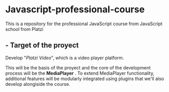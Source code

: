 # Javascript-professional-course
This is a repository for the professional JavaScript course from JavaScript school from Platzi


## - Target of the proyect
Develop "*Platzi Video*", which is a video player platform.

  This will be the basis of the proyect and the core of the development process will be the **MediaPlayer** . 
  To extend MediaPlayer functionality, additional features will be modularly integrated using plugins that we'll also develop alongiside the course.

